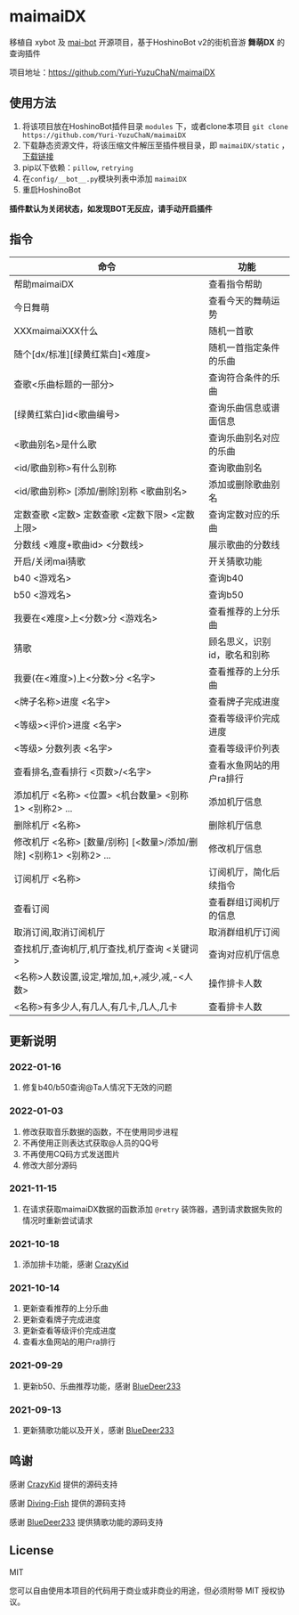 # maimaiDX

移植自 xybot 及 [mai-bot](https://github.com/Diving-Fish/mai-bot) 开源项目，基于HoshinoBot v2的街机音游 **舞萌DX** 的查询插件

项目地址：https://github.com/Yuri-YuzuChaN/maimaiDX

## 使用方法

1. 将该项目放在HoshinoBot插件目录 `modules` 下，或者clone本项目 `git clone https://github.com/Yuri-YuzuChaN/maimaiDX`
2. 下载静态资源文件，将该压缩文件解压至插件根目录，即 `maimaiDX/static` ，[下载链接](https://www.diving-fish.com/maibot/static.zip)
3. pip以下依赖：`pillow`, `retrying`
4. 在`config/__bot__.py`模块列表中添加 `maimaiDX`
5. 重启HoshinoBot

**插件默认为关闭状态，如发现BOT无反应，请手动开启插件**

## 指令

| 命令                                           | 功能                         |
| ---------------------------------------------- | ---------------------------- |
| 帮助maimaiDX                                   | 查看指令帮助                 |
| 今日舞萌                                       | 查看今天的舞萌运势           |
| XXXmaimaiXXX什么                               | 随机一首歌                   |
| 随个[dx/标准][绿黄红紫白]<难度>                | 随机一首指定条件的乐曲       |
| 查歌<乐曲标题的一部分>                         | 查询符合条件的乐曲           |
| [绿黄红紫白]id<歌曲编号>                       | 查询乐曲信息或谱面信息       |
| <歌曲别名>是什么歌                             | 查询乐曲别名对应的乐曲       |
| <id/歌曲别称>有什么别称                        | 查询歌曲别名                 |
| <id/歌曲别称> [添加/删除]别称 <歌曲别名>       | 添加或删除歌曲别名           |
| 定数查歌 <定数> 定数查歌 <定数下限> <定数上限> | 查询定数对应的乐曲           |
| 分数线 <难度+歌曲id> <分数线>                  | 展示歌曲的分数线             |
| 开启/关闭mai猜歌                               | 开关猜歌功能                 |
| b40 <游戏名>                                   | 查询b40                      |
| b50 <游戏名>                                   | 查询b50                      |
| 我要在<难度>上<分数>分 <游戏名>                | 查看推荐的上分乐曲           |
| 猜歌                                           | 顾名思义，识别id，歌名和别称 |
| 我要(在<难度>)上<分数>分 <名字>                | 查看推荐的上分乐曲           |
| <牌子名称>进度 <名字>                          | 查看牌子完成进度             |
| <等级><评价>进度 <名字>                        | 查看等级评价完成进度         |
| <等级> 分数列表 <名字>                          | 查看等级评价列表             |
| 查看排名,查看排行 <页数>/<名字>               | 查看水鱼网站的用户ra排行     |
| 添加机厅 <名称> <位置> <机台数量> <别称1> <别称2> ... |添加机厅信息            |
| 删除机厅 <名称>                                 | 删除机厅信息                 |
| 修改机厅 <名称> [数量/别称] [<数量>/添加/删除] <别称1> <别称2> ... |修改机厅信息|
| 订阅机厅 <名称>                                 | 订阅机厅，简化后续指令        |
| 查看订阅                                        | 查看群组订阅机厅的信息       |
| 取消订阅,取消订阅机厅                           | 取消群组机厅订阅             |
| 查找机厅,查询机厅,机厅查找,机厅查询 <关键词>     | 查询对应机厅信息            |
| <名称>人数设置,设定,增加,加,+,减少,减,-<人数>   | 操作排卡人数                 |
| <名称>有多少人,有几人,有几卡,几人,几卡          | 查看排卡人数                 |

## 更新说明

### 2022-01-16

1. 修复b40/b50查询@Ta人情况下无效的问题

### 2022-01-03

1. 修改获取音乐数据的函数，不在使用同步进程
2. 不再使用正则表达式获取@人员的QQ号
3. 不再使用CQ码方式发送图片
4. 修改大部分源码

### 2021-11-15

1. 在请求获取maimaiDX数据的函数添加 `@retry` 装饰器，遇到请求数据失败的情况时重新尝试请求

### 2021-10-18

1. 添加排卡功能，感谢 [CrazyKid](https://github.com/CrazyKidCN)

### 2021-10-14

1. 更新查看推荐的上分乐曲
2. 更新查看牌子完成进度
3. 更新查看等级评价完成进度
4. 查看水鱼网站的用户ra排行

### 2021-09-29

1. 更新b50、乐曲推荐功能，感谢 [BlueDeer233](https://github.com/BlueDeer233) 

### 2021-09-13 

1. 更新猜歌功能以及开关，感谢 [BlueDeer233](https://github.com/BlueDeer233) 


## 鸣谢

感谢 [CrazyKid](https://github.com/CrazyKidCN) 提供的源码支持

感谢 [Diving-Fish](https://github.com/Diving-Fish) 提供的源码支持

感谢 [BlueDeer233](https://github.com/BlueDeer233) 提供猜歌功能的源码支持

## License

MIT

您可以自由使用本项目的代码用于商业或非商业的用途，但必须附带 MIT 授权协议。
